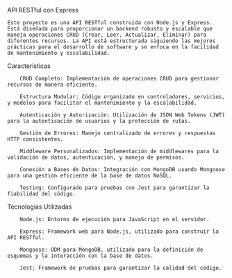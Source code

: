 API RESTful con Express

    Este proyecto es una API RESTful construida con Node.js y Express. Está diseñada para proporcionar un backend robusto y escalable que maneja operaciones CRUD (Crear, Leer, Actualizar, Eliminar) para diferentes recursos. La API está estructurada siguiendo las mejores prácticas para el desarrollo de software y se enfoca en la facilidad de mantenimiento y escalabilidad.

Características

        CRUD Completo: Implementación de operaciones CRUD para gestionar recursos de manera eficiente.
        
        Estructura Modular: Código organizado en controladores, servicios, y modelos para facilitar el mantenimiento y la escalabilidad.
        
        Autenticación y Autorización: Utilización de JSON Web Tokens (JWT) para la autenticación de usuarios y la protección de rutas.
        
        Gestión de Errores: Manejo centralizado de errores y respuestas HTTP consistentes.
        
        Middleware Personalizados: Implementación de middlewares para la validación de datos, autenticación, y manejo de permisos.
        
        Conexión a Bases de Datos: Integración con MongoDB usando Mongoose para una gestión eficiente de la base de datos NoSQL.
        
        Testing: Configurado para pruebas con Jest para garantizar la fiabilidad del código.


Tecnologías Utilizadas

        Node.js: Entorno de ejecución para JavaScript en el servidor.
        
        Express: Framework web para Node.js, utilizado para construir la API RESTful.
        
        Mongoose: ODM para MongoDB, utilizado para la definición de esquemas y la interacción con la base de datos.
        
        Jest: Framework de pruebas para garantizar la calidad del código.
